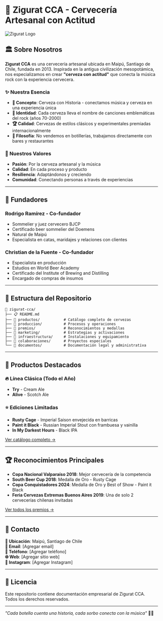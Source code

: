 # 🍺 Zigurat CCA - Cervecería Artesanal con Actitud

![Zigurat Logo](https://via.placeholder.com/600x200/1a1a1a/ffffff?text=ZIGURAT+CCA)

## 🏛️ Sobre Nosotros

**Zigurat CCA** es una cervecería artesanal ubicada en Maipú, Santiago de Chile, fundada en 2013. Inspirada en la antigua civilización mesopotámica, nos especializamos en crear **"cerveza con actitud"** que conecta la música rock con la experiencia cervecera.

### ✨ Nuestra Esencia
- **🎯 Concepto**: Cerveza con Historia - conectamos música y cerveza en una experiencia única
- **🎸 Identidad**: Cada cerveza lleva el nombre de canciones emblemáticas del rock (años 70-2000)
- **🏆 Calidad**: Cervezas de estilos clásicos y experimentales premiadas internacionalmente
- **🎪 Filosofía**: No vendemos en botillerías, trabajamos directamente con bares y restaurantes

### 💎 Nuestros Valores
- **Pasión**: Por la cerveza artesanal y la música
- **Calidad**: En cada proceso y producto
- **Resiliencia**: Adaptándonos y creciendo
- **Comunidad**: Conectando personas a través de experiencias

---

## 👥 Fundadores

### Rodrigo Ramírez - Co-fundador
- Sommelier y juez cervecero BJCP
- Certificado beer sommelier del Doemens
- Natural de Maipú
- Especialista en catas, maridajes y relaciones con clientes

### Christian de la Fuente - Co-fundador  
- Especialista en producción
- Estudios en World Beer Academy
- Certificado del Institute of Brewing and Distilling
- Encargado de compras de insumos

---

## 📁 Estructura del Repositorio

```
📂 zigurat-cca/
├── 📋 README.md
├── 📂 productos/           # Catálogo completo de cervezas
├── 📂 produccion/          # Procesos y operaciones
├── 📂 premios/             # Reconocimientos y medallas
├── 📂 marketing/           # Estrategias y activaciones
├── 📂 infraestructura/     # Instalaciones y equipamiento
├── 📂 colaboraciones/      # Proyectos especiales
└── 📂 documentos/          # Documentación legal y administrativa
```

---

## 🍺 Productos Destacados

### 🔥 Línea Clásica (Todo el Año)
- **Try** - Cream Ale
- **Alive** - Scotch Ale

### ⭐ Ediciones Limitadas
- **Rusty Cage** - Imperial Saison envejecida en barricas
- **Paint it Black** - Russian Imperial Stout con frambuesa y vainilla
- **In My Darkest Hours** - Black IPA

[Ver catálogo completo →](./productos/)

---

## 🏆 Reconocimientos Principales

- **Copa Nacional Valparaíso 2018**: Mejor cervecería de la competencia
- **South Beer Cup 2018**: Medalla de Oro - Rusty Cage
- **Copa Conquistadores 2024**: Medalla de Oro y Best of Show - Paint it Black
- **Feria Cervezas Extremas Buenos Aires 2019**: Una de solo 2 cervecerías chilenas invitadas

[Ver todos los premios →](./premios/)

---

## 📍 Contacto

**📍 Ubicación**: Maipú, Santiago de Chile  
**📧 Email**: [Agregar email]  
**📱 Teléfono**: [Agregar teléfono]  
**🌐 Web**: [Agregar sitio web]  
**📘 Instagram**: [Agregar Instagram]

---

## 📄 Licencia

Este repositorio contiene documentación empresarial de Zigurat CCA. Todos los derechos reservados.

---

*"Cada botella cuenta una historia, cada sorbo conecta con la música"* 🎸🍺